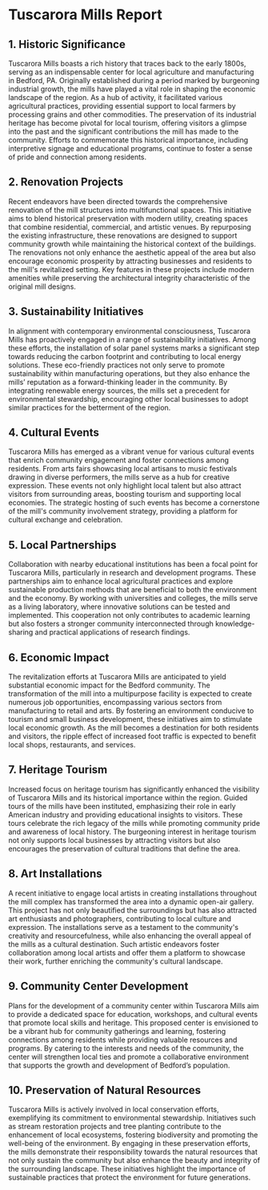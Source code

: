 # Tuscarora Mills Report 

## 1. Historic Significance
Tuscarora Mills boasts a rich history that traces back to the early 1800s, serving as an indispensable center for local agriculture and manufacturing in Bedford, PA. Originally established during a period marked by burgeoning industrial growth, the mills have played a vital role in shaping the economic landscape of the region. As a hub of activity, it facilitated various agricultural practices, providing essential support to local farmers by processing grains and other commodities. The preservation of its industrial heritage has become pivotal for local tourism, offering visitors a glimpse into the past and the significant contributions the mill has made to the community. Efforts to commemorate this historical importance, including interpretive signage and educational programs, continue to foster a sense of pride and connection among residents.

## 2. Renovation Projects
Recent endeavors have been directed towards the comprehensive renovation of the mill structures into multifunctional spaces. This initiative aims to blend historical preservation with modern utility, creating spaces that combine residential, commercial, and artistic venues. By repurposing the existing infrastructure, these renovations are designed to support community growth while maintaining the historical context of the buildings. The renovations not only enhance the aesthetic appeal of the area but also encourage economic prosperity by attracting businesses and residents to the mill's revitalized setting. Key features in these projects include modern amenities while preserving the architectural integrity characteristic of the original mill designs.

## 3. Sustainability Initiatives
In alignment with contemporary environmental consciousness, Tuscarora Mills has proactively engaged in a range of sustainability initiatives. Among these efforts, the installation of solar panel systems marks a significant step towards reducing the carbon footprint and contributing to local energy solutions. These eco-friendly practices not only serve to promote sustainability within manufacturing operations, but they also enhance the mills’ reputation as a forward-thinking leader in the community. By integrating renewable energy sources, the mills set a precedent for environmental stewardship, encouraging other local businesses to adopt similar practices for the betterment of the region.

## 4. Cultural Events
Tuscarora Mills has emerged as a vibrant venue for various cultural events that enrich community engagement and foster connections among residents. From arts fairs showcasing local artisans to music festivals drawing in diverse performers, the mills serve as a hub for creative expression. These events not only highlight local talent but also attract visitors from surrounding areas, boosting tourism and supporting local economies. The strategic hosting of such events has become a cornerstone of the mill's community involvement strategy, providing a platform for cultural exchange and celebration.

## 5. Local Partnerships
Collaboration with nearby educational institutions has been a focal point for Tuscarora Mills, particularly in research and development programs. These partnerships aim to enhance local agricultural practices and explore sustainable production methods that are beneficial to both the environment and the economy. By working with universities and colleges, the mills serve as a living laboratory, where innovative solutions can be tested and implemented. This cooperation not only contributes to academic learning but also fosters a stronger community interconnected through knowledge-sharing and practical applications of research findings.

## 6. Economic Impact
The revitalization efforts at Tuscarora Mills are anticipated to yield substantial economic impact for the Bedford community. The transformation of the mill into a multipurpose facility is expected to create numerous job opportunities, encompassing various sectors from manufacturing to retail and arts. By fostering an environment conducive to tourism and small business development, these initiatives aim to stimulate local economic growth. As the mill becomes a destination for both residents and visitors, the ripple effect of increased foot traffic is expected to benefit local shops, restaurants, and services.

## 7. Heritage Tourism
Increased focus on heritage tourism has significantly enhanced the visibility of Tuscarora Mills and its historical importance within the region. Guided tours of the mills have been instituted, emphasizing their role in early American industry and providing educational insights to visitors. These tours celebrate the rich legacy of the mills while promoting community pride and awareness of local history. The burgeoning interest in heritage tourism not only supports local businesses by attracting visitors but also encourages the preservation of cultural traditions that define the area.

## 8. Art Installations
A recent initiative to engage local artists in creating installations throughout the mill complex has transformed the area into a dynamic open-air gallery. This project has not only beautified the surroundings but has also attracted art enthusiasts and photographers, contributing to local culture and expression. The installations serve as a testament to the community's creativity and resourcefulness, while also enhancing the overall appeal of the mills as a cultural destination. Such artistic endeavors foster collaboration among local artists and offer them a platform to showcase their work, further enriching the community's cultural landscape.

## 9. Community Center Development
Plans for the development of a community center within Tuscarora Mills aim to provide a dedicated space for education, workshops, and cultural events that promote local skills and heritage. This proposed center is envisioned to be a vibrant hub for community gatherings and learning, fostering connections among residents while providing valuable resources and programs. By catering to the interests and needs of the community, the center will strengthen local ties and promote a collaborative environment that supports the growth and development of Bedford’s population.

## 10. Preservation of Natural Resources
Tuscarora Mills is actively involved in local conservation efforts, exemplifying its commitment to environmental stewardship. Initiatives such as stream restoration projects and tree planting contribute to the enhancement of local ecosystems, fostering biodiversity and promoting the well-being of the environment. By engaging in these preservation efforts, the mills demonstrate their responsibility towards the natural resources that not only sustain the community but also enhance the beauty and integrity of the surrounding landscape. These initiatives highlight the importance of sustainable practices that protect the environment for future generations.